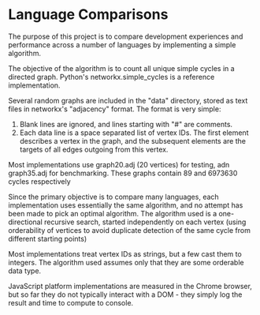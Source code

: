 # Language Comparisons

The purpose of this project is to compare development experiences and performance across a number of languages by implementing a simple algorithm.

The objective of the algorithm is to count all unique simple cycles in a directed graph. Python's networkx.simple_cycles is a reference implementation. 

Several random graphs are included in the "data" directory, stored as text files in networkx's "adjacency" format. The format is very simple:

1. Blank lines are ignored, and lines starting with "#" are comments.
2. Each data line is a space separated list of vertex IDs. The first element describes a vertex in the graph, and the subsequent elements are the targets of all edges outgoing from this vertex.

Most implementations use graph20.adj (20 vertices) for testing, adn graph35.adj for benchmarking. These graphs contain 89 and 6973630 cycles respectively

Since the primary objective is to compare many languages, each implementation uses essentially the same algorithm, and no attempt has been made to pick an optimal algorithm. The algorithm used is a one-directional recursive search, started independently on each vertex (using orderability of vertices to avoid duplicate detection of the same cycle from different starting points)

Most implementations treat vertex IDs as strings, but a few cast them to integers. The algorithm used assumes only that they are some orderable data type. 

JavaScript platform implementations are measured in the Chrome browser, but so far they do not typically interact with a DOM - they simply log the result and time to compute to console. 
